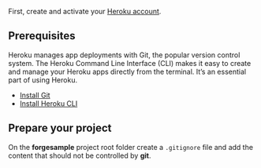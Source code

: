 First, create and activate your [Heroku account](https://www.heroku.com/).

## Prerequisites

Heroku manages app deployments with Git, the popular version control system. The Heroku Command Line Interface (CLI) makes it easy to create and manage your Heroku apps directly from the terminal. It’s an essential part of using Heroku.

- [Install Git](https://git-scm.com/book/en/v2/Getting-Started-Installing-Git)
- [Install Heroku CLI](https://devcenter.heroku.com/articles/heroku-cli)

## Prepare your project

On the **forgesample** project root folder create a `.gitignore` file and add the content that should not be controlled by **git**.